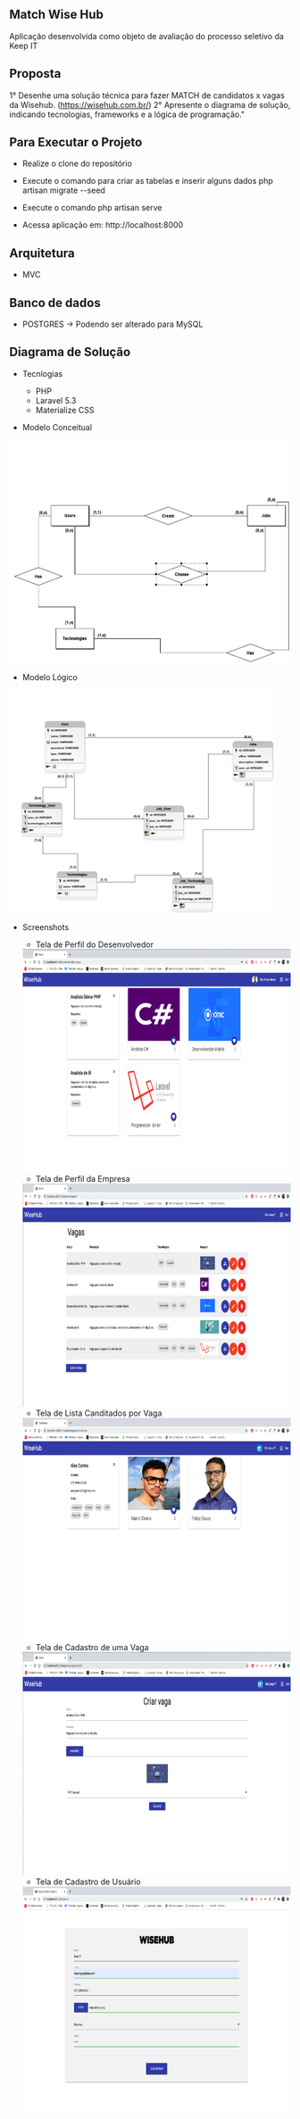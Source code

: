 ## Match Wise Hub
Aplicação desenvolvida como objeto de avaliação do processo seletivo da Keep IT

## Proposta
1° Desenhe uma solução técnica para fazer MATCH de candidatos x vagas da Wisehub. (https://wisehub.com.br/)
2° Apresente o diagrama de solução, indicando tecnologias, frameworks e a lógica de programação."

## Para Executar o Projeto

- Realize o clone do repositório

- Execute o comando para criar as tabelas e inserir alguns dados
    php artisan migrate --seed

- Execute o comando 
    php artisan serve

- Acessa aplicação em: http://localhost:8000

## Arquitetura

- MVC

## Banco de dados

- POSTGRES -> Podendo ser alterado para MySQL

## Diagrama de Solução

- Tecnlogias
    * PHP
    * Laravel 5.3
    * Materialize CSS
     
- Modelo Conceitual
<img src="/resources/assets/docs/ModeloConceitual.png" alt="alt text" height="400px">

- Modelo Lógico
<img src="/resources/assets/docs/modeloLogico.png" alt="alt text" height="400px">


- Screenshots
    * Tela de Perfil do Desenvolvedor
    <img src="/resources/assets/docs/fotoPerfilDev.png" alt="alt text" height="400px">

    * Tela de Perfil da Empresa
    <img src="/resources/assets/docs/printPerfilEmpresa.png" alt="alt text" height="400px">

    * Tela de Lista Canditados por Vaga
    <img src="/resources/assets/docs/devVagasEmpresa.png" alt="alt text" height="400px">

    * Tela de Cadastro de uma Vaga 
    <img src="/resources/assets/docs/criarVaga.png" alt="alt text" height="400px">

    * Tela de Cadastro de Usuário
    <img src="/resources/assets/docs/cadastro.png" alt="alt text" height="400px">

